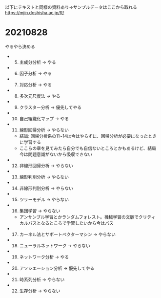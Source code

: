 以下にテキストと同様の資料あり→サンプルデータはここから取れる
https://mjin.doshisha.ac.jp/R/

# 20210828
やるやら決める

- 5. 主成分分析 -> やる
- 6. 因子分析 -> やる
- 7. 対応分析 -> やる
- 8. 多次元尺度法 -> やる
- 9. クラスター分析 -> 優先してやる
- 10. 自己組織化マップ -> やる
- 11. 線形回帰分析 -> やらない
    - 結論: 回帰分析系の11~14は今はやらずに、回帰分析が必要になったときに学習する
    - ここらの章を見てみたら自分でも自信ないところとかもあるけど、結局今は問題意識がないから吸収できない
- 12. 非線形回帰分析 -> やらない
- 13. 線形判別分析 -> やらない
- 14. 非線形判別分析 -> やらない
- 15. ツリーモデル -> やらない
- 16. 集団学習 -> やらない
    - アンサンブル学習とかランダムフォレスト。機械学習の文脈でクリティカルパスとなるところで学習したいから今はパス
- 17. カーネル法とサポートベクターマシン -> やらない
- 18. ニューラルネットワーク -> やらない
- 19. ネットワーク分析 -> やる
- 20. アソシエーション分析 -> 優先してやる
- 21. 時系列分析 -> やらない
- 22. 生存分析 -> やらない